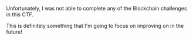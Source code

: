 Unfortunately, I was not able to complete any of the Blockchain challenges in this CTF.

This is definitely something that I'm going to focus on improving on in the future!
